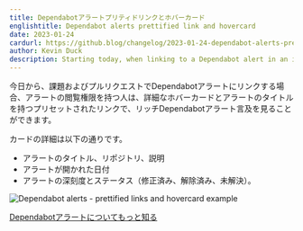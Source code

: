 ```yaml
---
title: Dependabotアラートプリティドリンクとホバーカード
englishtitle: Dependabot alerts prettified link and hovercard
date: 2023-01-24
cardurl: https://github.blog/changelog/2023-01-24-dependabot-alerts-prettified-link-and-hovercard
author: Kevin Duck
description: Starting today, when linking to a Dependabot alert in an issue and or pull requests, anyone with permissions to view the alert will see a rich Dependabot alert mention, with detailed hovercard and a prettified link with the title of the alert.
---
```


<p>今日から、課題およびプルリクエストでDependabotアラートにリンクする場合、アラートの閲覧権限を持つ人は、詳細なホバーカードとアラートのタイトルを持つプリセットされたリンクで、リッチDependabotアラート言及を見ることができます。</p>
<p>カードの詳細は以下の通りです。</p>
<ul>
<li>アラートのタイトル、リポジトリ、説明</li>
<li>アラートが開かれた日付</li>
<li>アラートの深刻度とステータス（修正済み、解除済み、未解決）。</li>
</ul>
<p><img decoding="async" src="https://i0.wp.com/user-images.githubusercontent.com/5788563/210903281-7226a7c5-9e07-473c-825c-e3fcdf35a171.jpeg?ssl=1" alt="Dependabot alerts - prettified links and hovercard example" data-recalc-dims="1"></p>
<p><a href="https://docs.github.com/en/code-security/dependabot/dependabot-alerts/about-dependabot-alerts">Dependabotアラートについてもっと知る</a></p>


